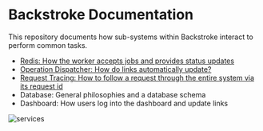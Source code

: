# Backstroke Documentation

This repository documents how sub-systems within Backstroke interact to perform common tasks.

- [Redis: How the worker accepts jobs and provides status updates](REDIS.md)
- [Operation Dispatcher: How do links automatically update?](OPERATION_DISPATCHER.md)
- [Request Tracing: How to follow a request through the entire system via its request id](REQUEST_TRACING.md)
- Database: General philosophies and a database schema
- Dashboard: How users log into the dashboard and update links

![services](https://user-images.githubusercontent.com/1704236/33268089-d718e718-d349-11e7-9baa-75d86d05604b.png)
